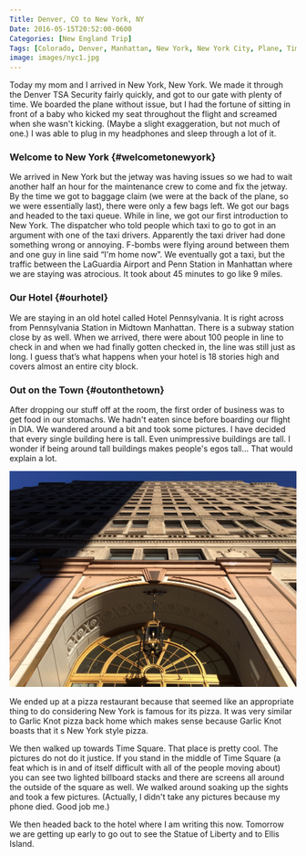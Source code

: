```yaml
---
Title: Denver, CO to New York, NY
Date: 2016-05-15T20:52:00-0600
Categories: [New England Trip]
Tags: [Colorado, Denver, Manhattan, New York, New York City, Plane, Time Square, Travel]
image: images/nyc1.jpg
---
```


Today my mom and I arrived in New York, New York. We made it through the
Denver TSA Security fairly quickly, and got to our gate with plenty of
time. We boarded the plane without issue, but I had the fortune of
sitting in front of a baby who kicked my seat throughout the flight and
screamed when she wasn't kicking. (Maybe a slight exaggeration, but not
much of one.) I was able to plug in my headphones and sleep through a
lot of it.

### Welcome to New York {#welcometonewyork}

We arrived in New York but the jetway was having issues so we had to
wait another half an hour for the maintenance crew to come and fix the
jetway. By the time we got to baggage claim (we were at the back of the
plane, so we were essentially last), there were only a few bags left. We
got our bags and headed to the taxi queue. While in line, we got our
first introduction to New York. The dispatcher who told people which
taxi to go to got in an argument with one of the taxi drivers.
Apparently the taxi driver had done something wrong or annoying. F-bombs
were flying around between them and one guy in line said “I'm home now”.
We eventually got a taxi, but the traffic between the LaGuardia Airport
and Penn Station in Manhattan where we are staying was atrocious. It
took about 45 minutes to go like 9 miles.

### Our Hotel {#ourhotel}

We are staying in an old hotel called Hotel Pennsylvania. It is right
across from Pennsylvania Station in Midtown Manhattan. There is a subway
station close by as well. When we arrived, there were about 100 people
in line to check in and when we had finally gotten checked in, the line
was still just as long. I guess that’s what happens when your hotel is
18 stories high and covers almost an entire city block.

### Out on the Town {#outonthetown}

After dropping our stuff off at the room, the first order of business
was to get food in our stomachs. We hadn't eaten since before boarding
our flight in DIA. We wandered around a bit and took some pictures. I
have decided that every single building here is tall. Even unimpressive
buildings are tall. I wonder if being around tall buildings makes
people's egos tall... That would explain a lot.

![](images/nyc1.jpg)

We ended up at a pizza restaurant because that seemed like an
appropriate thing to do considering New York is famous for its pizza. It
was very similar to Garlic Knot pizza back home which makes sense
because Garlic Knot boasts that it s New York style pizza.

We then walked up towards Time Square. That place is pretty cool. The
pictures do not do it justice. If you stand in the middle of Time Square
(a feat which is in and of itself difficult with all of the people
moving about) you can see two lighted billboard stacks and there are
screens all around the outside of the square as well. We walked around
soaking up the sights and took a few pictures. (Actually, I didn't take
any pictures because my phone died. Good job me.)

We then headed back to the hotel where I am writing this now. Tomorrow
we are getting up early to go out to see the Statue of Liberty and to
Ellis Island.
